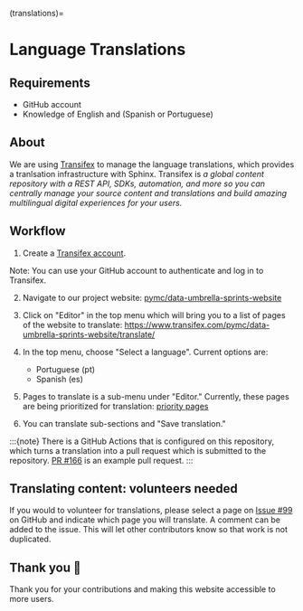 (translations)=
# Language Translations

## Requirements
- GitHub account
- Knowledge of English and (Spanish or Portuguese)

## About
We are using [Transifex](https://www.transifex.com/) to manage the language translations, which provides a tranlsation infrastructure with Sphinx. Transifex is *a global content repository with a REST API, SDKs, automation, and more so you can centrally manage your source content and translations and build amazing multilingual digital experiences for your users.*

## Workflow

1.  Create a [Transifex account](https://www.transifex.com/signin/).

Note: You can use your GitHub account to authenticate and log in to Transifex. 

2.  Navigate to our project website:  [pymc/data-umbrella-sprints-website](https://www.transifex.com/pymc/data-umbrella-sprints-website/)

3. Click on "Editor" in the top menu which will bring you to a list of pages of the website to translate:  https://www.transifex.com/pymc/data-umbrella-sprints-website/translate/

4. In the top menu, choose "Select a language". Current options are:
    - Portuguese (pt)
    - Spanish (es)

5. Pages to translate is a sub-menu under "Editor."  Currently, these pages are being prioritized for translation:  [priority pages](https://github.com/pymc-devs/pymc-data-umbrella/issues/99)

6. You can translate sub-sections and "Save translation."  

:::{note}
There is a GitHub Actions that is configured on this repository, which turns a translation into a pull request which is submitted to the repository. [PR #166](https://github.com/pymc-devs/pymc-data-umbrella/pull/166/files) is an example pull request. 
:::

## Translating content: volunteers needed

If you would to volunteer for translations, please select a page on [Issue #99](https://github.com/pymc-devs/pymc-data-umbrella/issues/99) on GitHub and indicate which page you will translate. A comment can be added to the issue.  This will let other contributors know so that work is not duplicated.


## Thank you 🙌

Thank you for your contributions and making this website accessible to more users.
